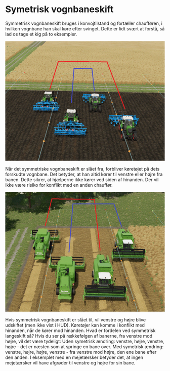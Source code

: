 # Symetrisk vognbaneskift


Symmetrisk vognbaneskift bruges i konvojtilstand og fortæller chaufføren, i hvilken vognbane han skal køre efter svinget.
Dette er lidt svært at forstå, så lad os tage et kig på to eksempler.

![Image](../assets/images/regularchange_0_0_1020_765.png)


Når det symmetriske vognbaneskift er slået fra, forbliver køretøjet på dets forskudte vognbane.
Det betyder, at han altid kører til venstre eller højre fra banen.
Dette sikrer, at hjælperne ikke kører ved siden af ​​hinanden.
Der vil ikke være risiko for konflikt med en anden chauffør.


![Image](../assets/images/symetricchange_0_0_1020_765.png)


Hvis symmetrisk vognbaneskift er slået til, vil venstre og højre blive udskiftet (men ikke vist i HUD).
Køretøjer kan komme i konflikt med hinanden, når de kører mod hinanden.
Hvad er fordelen ved symmetrisk langeskift så?
Hvis du ser på rækkefølgen af ​​banerne, fra venstre mod højre, vil det være tydeligt:
Uden symetrisk ændring: venstre, højre, venstre, højre - det er næsten som at springe en bane over.
Med symetrisk ændring: venstre, højre, højre, venstre - fra venstre mod højre, den ene bane efter den anden.
I eksemplet med en mejetærsker betyder det, at ingen mejetærsker vil have afgrøder til venstre og højre for sin bane.

